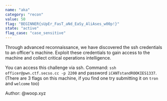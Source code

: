 ```yaml
---
name: "aka"
category: "recon"
value: 50
flag: "BEGINNER{sUpEr_FasT_aNd_EaSy_AliAses_w00p!}"
state: "active"
flag_case: "case_sensitive"
---
```


Through advanced reconnaissance, we have discovered the ssh credentials to an officer's machine. Exploit these credentials to gain access to the machine and collect critical operations intelligence.

You can access this challenge via ssh. Command: `ssh officer@pwn.ctf.secso.cc -p 2200` and password `iCANTstandROOKIES1337`.
(There are 3 flags on this machine, if you find one try submitting it on `tron` and `welcome` too)

Author: @woop.xyz

